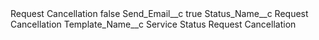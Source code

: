 <?xml version="1.0" encoding="UTF-8"?>
<CustomMetadata xmlns="http://soap.sforce.com/2006/04/metadata" xmlns:xsi="http://www.w3.org/2001/XMLSchema-instance" xmlns:xsd="http://www.w3.org/2001/XMLSchema">
    <label>Request Cancellation</label>
    <protected>false</protected>
    <values>
        <field>Send_Email__c</field>
        <value xsi:type="xsd:boolean">true</value>
    </values>
    <values>
        <field>Status_Name__c</field>
        <value xsi:type="xsd:string">Request Cancellation</value>
    </values>
    <values>
        <field>Template_Name__c</field>
        <value xsi:type="xsd:string">Service Status Request Cancellation</value>
    </values>
</CustomMetadata>

